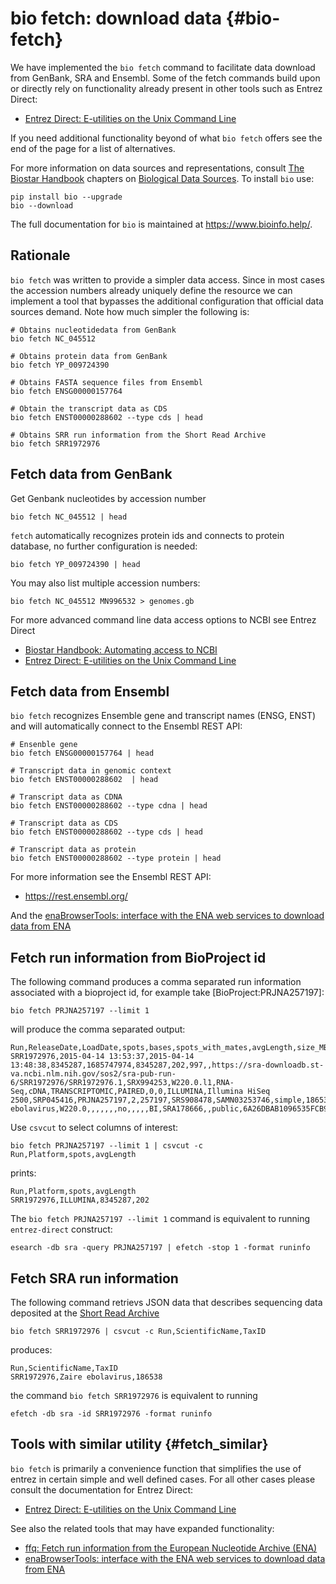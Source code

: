 # bio fetch: download data {#bio-fetch}

We have implemented the `bio fetch` command to facilitate data download from GenBank, SRA and Ensembl. Some of the fetch commands  build upon or directly rely on functionality already present in other tools such as Entrez Direct:

* [Entrez Direct: E-utilities on the Unix Command Line][entrez-direct]

If you need additional functionality beyond of what `bio fetch` offers see the end of the page for a list of alternatives.

[entrez-direct]: https://www.ncbi.nlm.nih.gov/books/NBK179288/

For more information on data sources and representations, consult [The Biostar Handbook][book] chapters on [Biological Data Sources][datasource]. To install `bio` use:

[datasource]: https://www.biostarhandbook.com/biological-data-sources.html
[book]: https://www.biostarhandbook.com

    pip install bio --upgrade
    bio --download

The full documentation for `bio` is maintained at <https://www.bioinfo.help/>.

## Rationale

`bio fetch` was written to provide a simpler data access. Since in most cases the accession numbers already uniquely define the resource we can implement a tool that bypasses the additional configuration that official data sources demand. Note how much simpler the following is:

    # Obtains nucleotidedata from GenBank
    bio fetch NC_045512

    # Obtains protein data from GenBank
    bio fetch YP_009724390

    # Obtains FASTA sequence files from Ensembl
    bio fetch ENSG00000157764

    # Obtain the transcript data as CDS
    bio fetch ENST00000288602 --type cds | head

    # Obtains SRR run information from the Short Read Archive
    bio fetch SRR1972976

## Fetch data from GenBank

Get Genbank nucleotides by accession number

	bio fetch NC_045512 | head

`fetch` automatically recognizes protein ids and connects to protein database, no further configuration is needed:

	bio fetch YP_009724390 | head

You may also list multiple accession numbers:

    bio fetch NC_045512 MN996532 > genomes.gb

For more advanced command line data access options to NCBI see Entrez Direct

[bh-entrez]: https://www.biostarhandbook.com/automating-access-to-ncbi.html
[entrez-direct]: https://www.ncbi.nlm.nih.gov/books/NBK179288/

* [Biostar Handbook: Automating access to NCBI][bh-entrez]
* [Entrez Direct: E-utilities on the Unix Command Line][entrez-direct]


## Fetch data from Ensembl

`bio fetch` recognizes Ensemble gene and transcript names (ENSG, ENST) and will automatically connect to the Ensembl REST API:

	# Ensenble gene
    bio fetch ENSG00000157764 | head

    # Transcript data in genomic context
    bio fetch ENST00000288602  | head

    # Transcript data as CDNA
    bio fetch ENST00000288602 --type cdna | head

    # Transcript data as CDS
    bio fetch ENST00000288602 --type cds | head

    # Transcript data as protein
    bio fetch ENST00000288602 --type protein | head

For more information see the Ensembl REST API:

* https://rest.ensembl.org/

And the [enaBrowserTools: interface with the ENA web services to download data from ENA][ena]

## Fetch run information from BioProject id

[PRJNA257197]:https://www.ncbi.nlm.nih.gov/bioproject/PRJNA257197/

The following command produces a comma separated run information associated with a bioproject id, for example take [BioProject:PRJNA257197]:

    bio fetch PRJNA257197 --limit 1

will produce the comma separated output:

    Run,ReleaseDate,LoadDate,spots,bases,spots_with_mates,avgLength,size_MB,AssemblyName,download_path,Experiment,LibraryName,LibraryStrategy,LibrarySelection,LibrarySource,LibraryLayout,InsertSize,InsertDev,Platform,Model,SRAStudy,BioProject,Study_Pubmed_id,ProjectID,Sample,BioSample,SampleType,TaxID,ScientificName,SampleName,g1k_pop_code,source,g1k_analysis_group,Subject_ID,Sex,Disease,Tumor,Affection_Status,Analyte_Type,Histological_Type,Body_Site,CenterName,Submission,dbgap_study_accession,Consent,RunHash,ReadHash
    SRR1972976,2015-04-14 13:53:37,2015-04-14 13:48:38,8345287,1685747974,8345287,202,997,,https://sra-downloadb.st-va.ncbi.nlm.nih.gov/sos2/sra-pub-run-6/SRR1972976/SRR1972976.1,SRX994253,W220.0.l1,RNA-Seq,cDNA,TRANSCRIPTOMIC,PAIRED,0,0,ILLUMINA,Illumina HiSeq 2500,SRP045416,PRJNA257197,2,257197,SRS908478,SAMN03253746,simple,186538,Zaire ebolavirus,W220.0,,,,,,,no,,,,,BI,SRA178666,,public,6A26DBAB1096535FCB94FCE9E1AE8AD8,FB20A0391119E532EA03F374A16EB508

Use `csvcut` to select columns of interest:


    bio fetch PRJNA257197 --limit 1 | csvcut -c Run,Platform,spots,avgLength

prints:

    Run,Platform,spots,avgLength
    SRR1972976,ILLUMINA,8345287,202

The `bio fetch PRJNA257197 --limit 1` command is equivalent to running `entrez-direct` construct:

    esearch -db sra -query PRJNA257197 | efetch -stop 1 -format runinfo

## Fetch SRA run information

[sra]:https://www.ncbi.nlm.nih.gov/sra

The following command retrievs JSON data that describes sequencing data deposited at the [Short Read Archive][sra]

    bio fetch SRR1972976 | csvcut -c Run,ScientificName,TaxID

produces:

    Run,ScientificName,TaxID
    SRR1972976,Zaire ebolavirus,186538

the command `bio fetch SRR1972976` is equivalent to running

    efetch -db sra -id SRR1972976 -format runinfo

## Tools with similar utility {#fetch_similar}

`bio fetch` is primarily a convenience function that simplifies the use of entrez in certain simple and well defined cases. For all other cases please consult the documentation for Entrez Direct:

* [Entrez Direct: E-utilities on the Unix Command Line][entrez-direct]


See also the related tools that may have expanded functionality:

* [ffq: Fetch run information from the European Nucleotide Archive (ENA)][ffq]
* [enaBrowserTools: interface with the ENA web services to download data from ENA][ena]

[ffq]: https://github.com/pachterlab/ffq
[ena]: https://github.com/enasequence/enaBrowserTools
